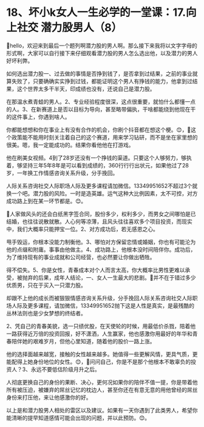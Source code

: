# 18、坏小k女人一生必学的一堂课：17.向上社交 潜力股男人（8）

🎼hello，欢迎来到最后一个题列啊潜力股的男人啊。那么接下来我将以文字字母的形式啊，大家可以自行接下来仔细观看潜力股的男人怎么选出他，以及潜力的男人好坏利弊。

如何选出潜力股一、过去做的事情是否挣到钱了，是否拿到过结果，之前的事业就算失败了，只要确确实实挣到过钱，都能证明这个男人有挣钱的能力，他拿到过结果，这个世界太多干半天，印成绩也没有，还说自己是潜力股。

在那温水煮青蛙的男人。2、专业经验程度很深，这点很重要，就怕什么都懂一点的人。3、在新赛道上是否以目标为导向，甚至略带偏执，干啥都能绕到他现在干的这件事上，你遇到啥人。

你都能想想和你在事业上有没有合作的机会，你刷个抖音都在想这个梗。😊，🎼这个政策能不能用时刻关注着自己的这个赛道，用来学习钻研，而不是坐在家里想的很美。嗯，我一定能成功的。结果你看他他在打游戏。

他在刷美女视频。4到了28岁还没有一个挣钱的渠道。只要这个人够努力，够执着，够坚持三年5年8年是可以看到成绩的，360行行行出状元，如果他过了28岁，一年换工作情感咨询关系升级，分手挽回。

人际关系咨询社交人际职场人际及更多课程请加微信。13349951652不超过3个就换一个吧。潜力股的风险。一时是造英雄。运气这种大比例因素，太不可控，对方成功路上到在某一环节都是。😊。

🎼人家做风头的还会白纸黑字签合同，股份多少，权利多少，而男女之间哪怕是已结婚，也往往说散就散。人心何等凉薄，且风头往往喜欢多个项目投资，而现实中，我们大概率只能押宝一位。2、对方成功后，若无感恩之心。

甩手毁运，你根本没能力制衡他。3、哪怕对方保留恋情或婚姻，你也有可能沦为他的点缀和附庸。事事由他做主。4、成功路上，他根本没时间陪伴你。成功后，为了维持现有的事业成就和公司经营，也必然要让你做出牺牲。

得不偿失。5、你是女性，青春成本对个人而言太高，你大概率比男性更难以承受，被抛弃的后果，成年人结论，一、女人一生最大的悲剧。🎼并不在于错过多少优质男，只在于买入一只潜力股。

却跟不上他的成长而被狠狠情感咨询关系升级，分手挽回人际关系咨询社交人际职场人际及更多课程，请加微信，13349951652抛下这是人性是真实，是最残酷的丛林法则也是少女梦想的终结者。

2、凭自己的青春美貌，选一只绩优股，在天使轮的时候，用最低价杀戮，陪着他一路获得近万倍的投资回报，好不潇洒，人生赢家，他也感激你用最好的年华和青春陪伴她的艰难岁月，但他心里知道，随着他的股价一路上涨。

他的选择面越来越宽，接触的女性越来越多。她值得一些更解风情，更具气质，更能配得上她身份地位的女性。😊，🎼问问自己，你是不是那个他根本不敢辜负的投资人？3、永远不要低估阶级月升之后。

人彻底更换自己的身份的果断、决心，更何况如果你的陪伴不值一提，你是带着他所有被压迫，被嫌弃的屌丝记忆的枕边人，甚至你还在有意无意的用他曾经的屌丝身份来打压他，来让他感激你的好。

以上是和潜力股男人相处的雷区以及建议。如果有一天你遇到了此类男人，希望你能清晰的提早知道感情可能会出现的问题，并以此预防。😊。

